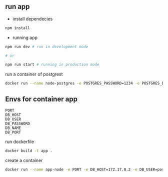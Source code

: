 ## run app

- install dependecies

```bash
npm install
```

- running app

```bash
npm run dev # run in development mode 

# or

npm run start # running in production mode
```


run a container of postgrest

```bash
docker run --name node-postgres -e POSTGRES_PASSWORD=1234 -e POSTGRES_DB=books -d postgres
```

## Envs for container app

```
PORT
DB_HOST
DB_USER
DB_PASSWORD
DB_NAME
DB_PORT
```

run dockerfile 

```bash
docker build -t app .
```

create a container

```bash
docker run --name app-node -e PORT -e DB_HOST=172.17.0.2 -e DB_USER=postgres -e DB_PASSWORD=1234 -e DB_NAME=books -e DB_PORT=5432 -p 3000:3000 -d app
```